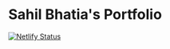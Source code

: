 # Sahil Bhatia's Portfolio
[![Netlify Status](https://api.netlify.com/api/v1/badges/30fade4a-3bfb-4480-8381-e85653d6b921/deploy-status)](https://app.netlify.com/sites/sahilbhatia/deploys)
